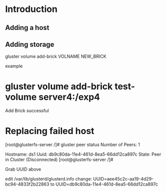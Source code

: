 # Introduction

## Adding a host

## Adding storage

gluster volume add-brick VOLNAME NEW_BRICK

example

# gluster volume add-brick test-volume server4:/exp4
Add Brick successful

# Replacing failed host

[root@glusterfs-server /]# gluster peer status
Number of Peers: 1

Hostname: ds1
Uuid: db9c80da-11e4-461d-8ea5-66dd12ca897c
State: Peer in Cluster (Disconnected)
[root@glusterfs-server /]#

Grab UUID above

edit /var/lib/glusterd/glusterd.info
change:
UUID=aee45c2c-aa19-4d29-bc94-4833f2b22863
to
UUID=db9c80da-11e4-461d-8ea5-66dd12ca897c
